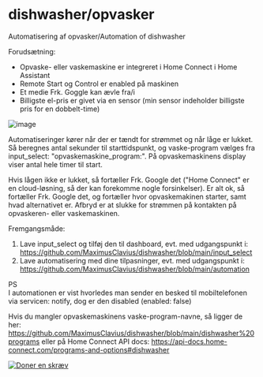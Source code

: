 # dishwasher/opvasker
Automatisering af opvasker/Automation of dishwasher

Forudsætning:
- Opvaske- eller vaskemaskine er integreret i Home Connect i Home Assistant
- Remote Start og Control er enabled på maskinen
- Et medie Frk. Goggle kan ævle fra/i
- Billigste el-pris er givet via en sensor (min sensor indeholder billigste pris for en dobbelt-time)

![image](https://user-images.githubusercontent.com/103023823/223043170-354f9fc6-b945-4371-899b-570230649db8.png)

Automatiseringer kører når der er tændt for strømmet og når låge er lukket. Så beregnes antal sekunder til starttidspunkt, og vaske-program vælges fra input_select: "opvaskemaskine_program:". På opvaskemaskinens display viser antal hele timer til start.

Hvis lågen ikke er lukket, så fortæller Frk. Google det ("Home Connect" er en cloud-løsning, så der kan forekomme nogle forsinkelser).
Er alt ok, så fortæller Frk. Google det, og fortæller hvor opvaskemakinen starter, samt hvad alternativet er. Afbryd er at slukke for strømmen på kontakten på opvaskeren- eller vaskemaskinen.

Fremgangsmåde:
1) Lave input_select og tilføj den til dashboard, evt. med udgangspunkt i: https://github.com/MaximusClavius/dishwasher/blob/main/input_select
2) Lave automatisering med dine tilpasninger, evt. med udgangspunkt i: https://github.com/MaximusClavius/dishwasher/blob/main/automation

PS<br>
I automationen er vist hvorledes man sender en besked til mobiltelefonen via servicen: notify, dog er den disabled (enabled: false)

Hvis du mangler opvaskemaskinens vaske-program-navne, så ligger de her: https://github.com/MaximusClavius/dishwasher/blob/main/dishwasher%20programs eller på Home Connect API docs: https://api-docs.home-connect.com/programs-and-options#dishwasher

<a href="https://www.paypal.com/donate/?hosted_button_id=NNUF56TVFMJXY"><img src="https://www.paypalobjects.com/da_DK/DK/i/btn/btn_donateCC_LG.gif" alt="Doner en skræv"></a>
